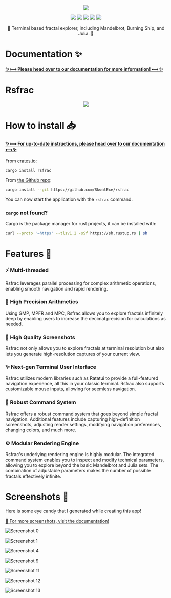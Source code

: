 <p align="center">
  <img src="https://raw.githubusercontent.com/SkwalExe/rsfrac/main/assets/logo.png">
</p>

<p align="center">
  <img src="https://img.shields.io/github/license/SkwalExe/rsfrac?style=for-the-badge">
  <img src="https://img.shields.io/github/stars/SkwalExe/rsfrac?style=for-the-badge">
  <img src="https://img.shields.io/github/issues/SkwalExe/rsfrac?color=blueviolet&style=for-the-badge">
  <img src="https://img.shields.io/github/forks/SkwalExe/rsfrac?color=teal&style=for-the-badge">
  <img src="https://img.shields.io/github/issues-pr/SkwalExe/rsfrac?color=tomato&style=for-the-badge">

</p>

<p align="center">💠 Terminal based fractal explorer, including Mandelbrot, Burning Ship, and Julia. 💠</p>

# Documentation ✨

#### [**✨ ⟼  Please head over to our documentation for more information! ⟻  ✨**](https://rsfrac.skwal.net)

# Rsfrac

<p align="center">
  <img src="https://raw.githubusercontent.com/SkwalExe/rsfrac/main/assets/banner.png">
</p>

# How to install 📥

#### [**✨ ⟼  For up-to-date instructions, please head over to our documentation ⟻  ✨**](https://rsfrac.skwal.net)

From [crates.io](https://crates.io/):

```bash
cargo install rsfrac
```

From [the Github repo](https://github.com/SkwalExe/rsfrac):

```bash
cargo install --git https://github.com/SkwalExe/rsfrac
```

You can now start the application with the `rsfrac` command.

### `cargo` not found?

Cargo is the package manager for rust projects, it can be installed with:

```bash
curl --proto '=https' --tlsv1.2 -sSf https://sh.rustup.rs | sh
```

# Features 🌟

### **⚡ Multi-threaded**
Rsfrac leverages parallel processing for complex arithmetic operations, enabling smooth navigation and rapid rendering.
### **🔢 High Precision Arithmetics**
Using GMP, MPFR and MPC, Rsfrac allows you to explore fractals infinitely deep by enabling users to increase the decimal precision for calculations as needed.
### **📸 High Quality Screenshots**
Rsfrac not only allows you to explore fractals at terminal resolution but also lets you generate high-resolution captures of your current view.
### **✨ Next-gen Terminal User Interface**
Rsfrac utilizes modern libraries such as Ratatui to provide a full-featured navigation experience, all this in your classic terminal. Rsfrac also supports customizable mouse inputs, allowing for seemless navigation.
### **📌 Robust Command System**
Rsfrac offers a robust command system that goes beyond simple fractal navigation. Additional features include capturing high-definition screenshots, adjusting render settings, modifying navigation preferences, changing colors, and much more.
### **⚙️  Modular Rendering Engine**
Rsfrac's underlying rendering engine is highly modular. The integrated command system enables you to inspect and modify technical parameters, allowing you to explore beyond the basic Mandelbrot and Julia sets. The combination of adjustable parameters makes the number of possible fractals effectively infinite.

# Screenshots 🌟

Here is some eye candy that I generated while creating this app!

[💎 For more screenshots, visit the documentation!](https://rsfrac.skwal.net/screenshots.html)


![Screenshot 0](https://raw.githubusercontent.com/SkwalExe/rsfrac/main/assets/screenshot0.png)

![Screenshot 1](https://raw.githubusercontent.com/SkwalExe/rsfrac/main/assets/screenshot1.png)

![Screenshot 4](https://raw.githubusercontent.com/SkwalExe/rsfrac/main/assets/screenshot4.png)

![Screenshot 9](https://raw.githubusercontent.com/SkwalExe/rsfrac/main/assets/screenshot9.png)

![Screenshot 11](https://raw.githubusercontent.com/SkwalExe/rsfrac/main/assets/screenshot11.png)

![Screenshot 12](https://raw.githubusercontent.com/SkwalExe/rsfrac/main/assets/screenshot12.png)

![Screenshot 13](https://raw.githubusercontent.com/SkwalExe/rsfrac/main/assets/screenshot13.png)
